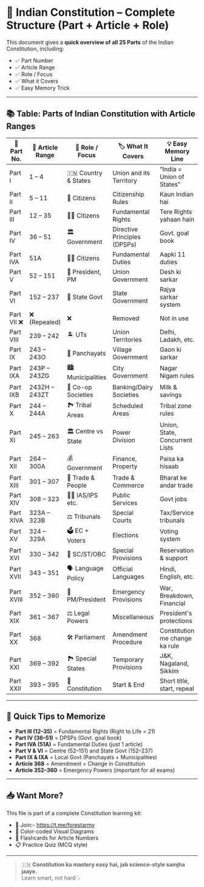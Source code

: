 # 📘 Indian Constitution – Complete Structure (Part + Article + Role)

This document gives a **quick overview of all 25 Parts** of the Indian Constitution, including:

- ✅ Part Number  
- ✅ Article Range  
- ✅ Role / Focus  
- ✅ What it Covers  
- ✅ Easy Memory Trick

---

## 📚 Table: Parts of Indian Constitution with Article Ranges

| 🧩 Part No. | 📜 Article Range | 👤 Role / Focus | 🏷️ What It Covers | 💡 Easy Memory Line |
|------------|------------------|-----------------|--------------------|---------------------|
| Part I     | 1 – 4            | 🇮🇳 Country & States | Union and its Territory | “India = Union of States” |
| Part II    | 5 – 11           | 👥 Citizens         | Citizenship Rules         | Kaun Indian hai |
| Part III   | 12 – 35          | 🙋‍♂️ Citizens        | Fundamental Rights        | Tere Rights yahaan hain |
| Part IV    | 36 – 51          | 🏛️ Government       | Directive Principles (DPSPs) | Govt. goal book |
| Part IVA   | 51A              | 🙋‍♀️ Citizens        | Fundamental Duties        | Aapki 11 duties |
| Part V     | 52 – 151         | 👑 President, PM     | Union Government          | Desh ki sarkar |
| Part VI    | 152 – 237        | 🏢 State Govt        | State Government          | Rajya sarkar system |
| Part VII ❌ | ❌ (Repealed)     | ❌                | Removed                   | Not in use |
| Part VIII  | 239 – 242        | 🏝️ UTs              | Union Territories         | Delhi, Ladakh, etc. |
| Part IX    | 243 – 243O       | 🌾 Panchayats       | Village Government        | Gaon ki sarkar |
| Part IXA   | 243P – 243ZG     | 🏙️ Municipalities   | City Government           | Nagar Nigam rules |
| Part IXB   | 243ZH – 243ZT    | 🏦 Co-op Societies  | Banking/Dairy Societies   | Milk & savings |
| Part X     | 244 – 244A       | 🏞️ Tribal Areas     | Scheduled Areas           | Tribal zone rules |
| Part XI    | 245 – 263        | 🏛️ Centre vs State  | Power Division            | Union, State, Concurrent Lists |
| Part XII   | 264 – 300A       | 💰 Government       | Finance, Property         | Paisa ka hisaab |
| Part XIII  | 301 – 307        | 🛒 Trade & People   | Trade & Commerce          | Bharat ke andar trade |
| Part XIV   | 308 – 323        | 🧑‍💼 IAS/IPS etc.    | Public Services           | Govt jobs |
| Part XIVA  | 323A – 323B      | ⚖️ Tribunals        | Special Courts            | Tax/Service tribunals |
| Part XV    | 324 – 329A       | 🗳️ EC + Voters      | Elections                 | Voting system |
| Part XVI   | 330 – 342        | 🙏 SC/ST/OBC        | Special Provisions        | Reservation & support |
| Part XVII  | 343 – 351        | 🗣️ Language Policy  | Official Languages        | Hindi, English, etc. |
| Part XVIII | 352 – 360        | 🚨 PM/President     | Emergency Provisions      | War, Breakdown, Financial |
| Part XIX   | 361 – 367        | ⚖️ Legal Powers     | Miscellaneous             | President's protections |
| Part XX    | 368              | 🛠️ Parliament       | Amendment Procedure       | Constitution me change ka rule |
| Part XXI   | 369 – 392        | 🏞️ Special States   | Temporary Provisions      | J&K, Nagaland, Sikkim |
| Part XXII  | 393 – 395        | 📘 Constitution     | Start & End               | Short title, start, repeal |

---

## 🧠 Quick Tips to Memorize

- **Part III (12–35)** = Fundamental Rights (Right to Life = 21)  
- **Part IV (36–51)** = DPSPs (Govt. goal book)  
- **Part IVA (51A)** = Fundamental Duties (just 1 article)  
- **Part V & VI** = Centre (52–151) and State Govt (152–237)  
- **Part IX & IXA** = Local Govt (Panchayats + Municipalities)  
- **Article 368** = Amendment = Change in Constitution  
- **Article 352–360** = Emergency Powers (important for all exams)  

---

## 📥 Want More?

This file is part of a complete Constitution learning kit:

- 📄 Join:- https://t.me/forestarmy  
- 🎨 Color-coded Visual Diagrams  
- 🧠 Flashcards for Article Numbers  
- 📋 Practice Quiz (MCQ style)

---

> 🇮🇳 **Constitution ka mastery easy hai, jab science-style samjha jaaye.**  
> Learn smart, not hard 💡
